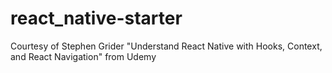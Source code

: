 # react_native-starter
 
Courtesy of Stephen Grider "Understand React Native with Hooks, Context, and React Navigation" from Udemy
